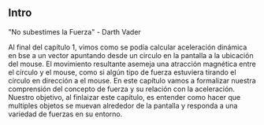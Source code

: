 ## Intro 

"No subestimes la Fuerza" - Darth Vader

Al final del capítulo 1, vimos como se podía calcular aceleración dinámica en bse a un vector apuntando desde un circulo en la pantalla a la ubicación del mouse. El movimiento resultante asemeja una atracción magnética entre el círculo y el mouse, como si algún tipo de fuerza estuviera tirando el círculo en dirección a el mouse. En este capítulo vamos a formalizar nuestra comprensión del concepto de fuerza y su relación con la aceleración. Nuestro objetivo, al finlaizar este capítulo, es entender como hacer que multiples objetos se muevan alrededor de la pantalla y responda a una variedad de fuerzas en su entorno. 